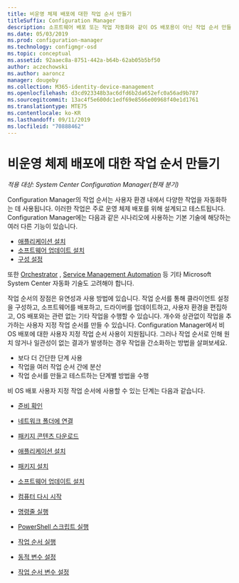 ```yaml
---
title: 비운영 체제 배포에 대한 작업 순서 만들기
titleSuffix: Configuration Manager
description: 소프트웨어 배포 또는 작업 자동화와 같이 OS 배포용이 아닌 작업 순서 만들기
ms.date: 05/03/2019
ms.prod: configuration-manager
ms.technology: configmgr-osd
ms.topic: conceptual
ms.assetid: 92aaec8a-8751-442a-b64b-62ab05b5bf50
author: aczechowski
ms.author: aaroncz
manager: dougeby
ms.collection: M365-identity-device-management
ms.openlocfilehash: d3cd923348b3ac6dfd6b2da652efc0a56ad9b787
ms.sourcegitcommit: 13ac4f5e600dc1edf69e8566e00968f40e1d1761
ms.translationtype: MTE75
ms.contentlocale: ko-KR
ms.lasthandoff: 09/11/2019
ms.locfileid: "70888462"
---
```

# <a name="create-a-task-sequence-for-non-os-deployments"></a>비운영 체제 배포에 대한 작업 순서 만들기

*적용 대상: System Center Configuration Manager(현재 분기)*

Configuration Manager의 작업 순서는 사용자 환경 내에서 다양한 작업을 자동화하는 데 사용됩니다. 이러한 작업은 주로 운영 체제 배포를 위해 설계되고 테스트됩니다. Configuration Manager에는 다음과 같은 시나리오에 사용하는 기본 기술에 해당하는 여러 다른 기능이 있습니다.

- [애플리케이션 설치](/sccm/apps/understand/introduction-to-application-management)
- [소프트웨어 업데이트 설치](/sccm/sum/understand/software-updates-introduction)
- [구성 설정](/sccm/compliance/understand/ensure-device-compliance)

또한 [Orchestrator](https://docs.microsoft.com/system-center/orchestrator/) , [Service Management Automation](https://docs.microsoft.com/system-center/sma/) 등 기타 Microsoft System Center 자동화 기술도 고려해야 합니다.  

작업 순서의 장점은 유연성과 사용 방법에 있습니다. 작업 순서를 통해 클라이언트 설정을 구성하고, 소프트웨어를 배포하고, 드라이버를 업데이트하고, 사용자 환경을 편집하고, OS 배포와는 관련 없는 기타 작업을 수행할 수 있습니다. 개수와 상관없이 작업을 추가하는 사용자 지정 작업 순서를 만들 수 있습니다. Configuration Manager에서 비 OS 배포에 대한 사용자 지정 작업 순서 사용이 지원됩니다. 그러나 작업 순서로 인해 원치 않거나 일관성이 없는 결과가 발생하는 경우 작업을 간소화하는 방법을 살펴보세요.

- 보다 더 간단한 단계 사용
- 작업을 여러 작업 순서 간에 분산
- 작업 순서를 만들고 테스트하는 단계별 방법을 수행

비 OS 배포 사용자 지정 작업 순서에 사용할 수 있는 단계는 다음과 같습니다.  

- [준비 확인](/sccm/osd/understand/task-sequence-steps#BKMK_CheckReadiness)  

- [네트워크 폴더에 연결](/sccm/osd/understand/task-sequence-steps#BKMK_ConnectToNetworkFolder)  

- [패키지 콘텐츠 다운로드](/sccm/osd/understand/task-sequence-steps#BKMK_DownloadPackageContent)  

- [애플리케이션 설치](/sccm/osd/understand/task-sequence-steps#BKMK_InstallApplication)  

- [패키지 설치](/sccm/osd/understand/task-sequence-steps#BKMK_InstallPackage)  

- [소프트웨어 업데이트 설치](/sccm/osd/understand/task-sequence-steps#BKMK_InstallSoftwareUpdates)  

- [컴퓨터 다시 시작](/sccm/osd/understand/task-sequence-steps#BKMK_RestartComputer)  

- [명령줄 실행](/sccm/osd/understand/task-sequence-steps#BKMK_RunCommandLine)  

- [PowerShell 스크립트 실행](/sccm/osd/understand/task-sequence-steps#BKMK_RunPowerShellScript)  

- [작업 순서 실행](/sccm/osd/understand/task-sequence-steps#child-task-sequence)  

- [동적 변수 설정](/sccm/osd/understand/task-sequence-steps#BKMK_SetDynamicVariables)  

- [작업 순서 변수 설정](/sccm/osd/understand/task-sequence-steps#BKMK_SetTaskSequenceVariable)  
